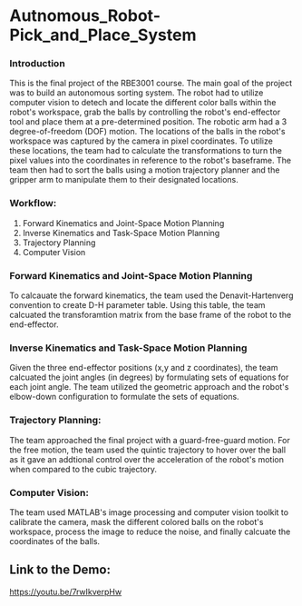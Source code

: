 # Autnomous_Robot-Pick_and_Place_System

### Introduction

This is the final project of the RBE3001 course. The main goal of the project was to build an autonomous sorting system. The robot had to utilize computer vision to detech and locate the different color balls within the robot's workspace, grab the balls by controlling the robot's end-effector tool and place them at a pre-determined position. The robotic arm had a 3 degree-of-freedom (DOF) motion. The locations of the balls in the robot's workspace was captured by the camera in pixel coordinates. To utilize these locations, the team had to calculate the transformations to turn the pixel values into the coordinates in reference to the robot's baseframe. The team then had to sort the balls using a motion trajectory planner and the gripper arm to manipulate them to their designated locations.
### Workflow:

1) Forward Kinematics and Joint-Space Motion Planning
2) Inverse Kinematics and Task-Space Motion Planning
3) Trajectory Planning
4) Computer Vision

### Forward Kinematics and Joint-Space Motion Planning

To calcauate the forward kinematics, the team used the Denavit-Hartenverg convention to create D-H parameter table. Using this table, the team calcuated the transforamtion matrix from the base frame of the robot to the end-effector.

### Inverse Kinematics and Task-Space Motion Planning

Given the three end-effector positions (x,y and z coordinates), the team calcuated the joint angles (in degrees) by formulating sets of equations for each joint angle. The team utilized the geometric approach and the robot's elbow-down configuration to formulate the sets of equations.

### Trajectory Planning:

The team approached the final project with a guard-free-guard motion. For the free motion, the team used the quintic trajectory to hover over the ball as it gave an addtional control over the acceleration of the robot's motion when compared to the cubic trajectory.

### Computer Vision:

The team used MATLAB's image processing and computer vision toolkit to calibrate the camera, mask the different colored balls on the robot's workspace, process the image to reduce the noise, and finally calcuate the coordinates of the balls.

## Link to the Demo:

https://youtu.be/7rwIkverpHw
